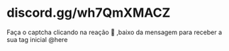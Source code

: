 # discord.gg/wh7QmXMACZ
Faça o captcha clicando na reação  :tada: ,baixo da mensagem para receber a sua tag inicial @here
